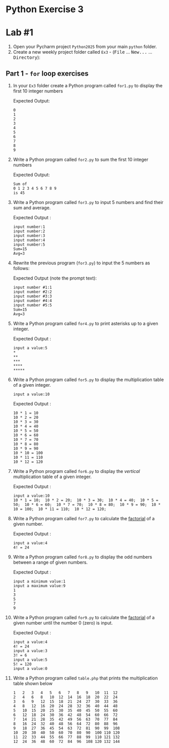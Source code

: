 # Python Exercise 3

# Lab #1


1. Open your Pycharm project `Python2025` from your main `python` folder.
1. Create a new weekly project folder called `Ex3` -  (<kbd>File</kbd> ... <kbd>New...</kbd> ... <kbd>Directory</kbd>):

## Part 1 - `for` loop exercises

1. In your `Ex3` folder create a Python program called `for1.py` to display the first 10 integer numbers
   
   Expected Output:
   ```
   0 
   1 
   2 
   3 
   4 
   5 
   6 
   7 
   8 
   9 
   ```
2. Write a Python program called `for2.py` to sum the first 10 integer numbers
   
   Expected Output:
   ```
   Sum of
   0 1 2 3 4 5 6 7 8 9 
   is 45
   ```

3. Write a Python program called `for3.py` to input 5 numbers and find their sum and average.

    Expected Output :
    ```
    input number:1
    input number:2
    input number:3
    input number:4
    input number:5
    Sum=15
    Avg=3
    ```

4. Rewrite the previous program (`for3.py`) to input the 5 numbers as follows:

    Expected Output (note the prompt text):
    ```
    input number #1:1
    input number #2:2
    input number #3:3
    input number #4:4
    input number #5:5
    Sum=15
    Avg=3
    ```

5. Write a Python program called `for4.py` to print asterisks up to a given integer.

    Expected Output :
    ```
    input a value:5
    *
    **
    ***
    ****
    *****
    ```

6. Write a Python program called `for5.py` to display the multiplication table of a given integer.

    ```
    input a value:10
    ```

    Expected Output :
    ```    
    10 * 1 = 10
    10 * 2 = 20
    10 * 3 = 30
    10 * 4 = 40
    10 * 5 = 50
    10 * 6 = 60
    10 * 7 = 70
    10 * 8 = 80
    10 * 9 = 90
    10 * 10 = 100
    10 * 11 = 110
    10 * 12 = 120    
    ```

1.	Write a Python program called `for6.py` to display the *vertical* multiplication table of a given integer.

    Expected Output :
    ```    
    input a value:10
    10 * 1 = 10;  10 * 2 = 20;  10 * 3 = 30;  10 * 4 = 40;  10 * 5 = 50;  10 * 6 = 60;  10 * 7 = 70;  10 * 8 = 80;  10 * 9 = 90;  10 * 10 = 100;  10 * 11 = 110;  10 * 12 = 120;  
    ```

1.	Write a Python program called `for7.py` to calculate the [factorial](https://www.calculatorsoup.com/calculators/discretemathematics/factorials.php) of a given number.
    
    Expected Output :
    ```
    input a value:4
    4! = 24
    ```

1.  Write a Python program called `for8.py` to display the odd numbers between a range of given numbers.
    
    Expected Output :
    ```
    input a minimum value:1
    input a maximum value:9
    1
    3
    5
    7
    9    
    ```

1.  Write a Python program called `for9.py` to calculate the [factorial](https://www.calculatorsoup.com/calculators/discretemathematics/factorials.php) of a given number until the number 0 (zero) is input.

    Expected Output :
    ```
    input a value:4
    4! = 24
    input a value:3
    3! = 6
    input a value:5
    5! = 120
    input a value:0
    ```
   
2.  Write a Python program called `table.php` that prints the multiplication table shown below
   
    ```
    1	2	3	4	5	6	7	8	9	10	11	12	
    2	4	6	8	10	12	14	16	18	20	22	24	
    3	6	9	12	15	18	21	24	27	30	33	36	
    4	8	12	16	20	24	28	32	36	40	44	48	
    5	10	15	20	25	30	35	40	45	50	55	60	
    6	12	18	24	30	36	42	48	54	60	66	72	
    7	14	21	28	35	42	49	56	63	70	77	84	
    8	16	24	32	40	48	56	64	72	80	88	96	
    9	18	27	36	45	54	63	72	81	90	99	108	
    10	20	30	40	50	60	70	80	90	100	110	120	
    11	22	33	44	55	66	77	88	99	110	121	132	
    12	24	36	48	60	72	84	96	108	120	132	144	
    ```

